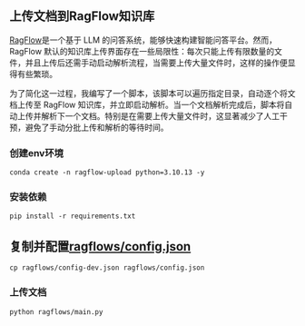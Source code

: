 ## 上传文档到RagFlow知识库
[RagFlow](https://github.com/infiniflow/ragflow)是一个基于 LLM 的问答系统，能够快速构建智能问答平台。然而，RagFlow 默认的知识库上传界面存在一些局限性：每次只能上传有限数量的文件，并且上传后还需手动启动解析流程，当需要上传大量文件时，这样的操作便显得有些繁琐。

为了简化这一过程，我编写了一个脚本，该脚本可以遍历指定目录，自动逐个将文档上传至 RagFlow 知识库，并立即启动解析。当一个文档解析完成后，脚本将自动上传并解析下一个文档。特别是在需要上传大量文件时，这显著减少了人工干预，避免了手动分批上传和解析的等待时间。

### 创建env环境
```shell
conda create -n ragflow-upload python=3.10.13 -y
```

### 安装依赖
```shell
pip install -r requirements.txt
```

## 复制并配置[ragflows/config.json](ragflows/config.json)
```shell
cp ragflows/config-dev.json ragflows/config.json
```

### 上传文档
```shell
python ragflows/main.py
```